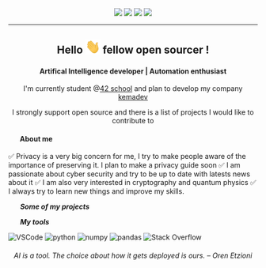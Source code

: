 <!-- TODO add a header image -->

<div align=center>
	<img src="https://img.shields.io/badge/Age-25-blue">
	<img src="https://img.shields.io/badge/Focus-AI%20%2F%20Automation%20%2F%20SysAdmin-brightgreen">
	<img src="https://img.shields.io/badge/Location-France-brightgreen">
	<img src="https://img.shields.io/badge/Languages-French%20%2F%20English-brightgreen">
</div>

***

<h2 align=center>
	<p>Hello <img src="assets/hi.gif" width="30px"> fellow open sourcer !</p>
</h2>
<h4 align=center>
	Artifical Intelligence developer | Automation enthusiast
</h4>

<p align=center>I'm currently student @<a href="https://42.fr/">42 school</a> and plan to develop my company <a href="https://github.com/kemadev">kemadev</a></p>
<p align=center>I strongly support open source and <a>there</a> is a list of projects I would like to contribute to</p>

<h4 align=left>
	<img href="https://github.com/kema-dev/kemadev/assets/graph.gif" width="20px"> About me
</h4>

:white_check_mark: Privacy is a very big concern for me, I try to make people aware of the importance of preserving it. I plan to make a privacy guide soon
:white_check_mark: I am passionate about cyber security and try to be up to date with latests news about it
:white_check_mark: I am also very interested in cryptography and quantum physics
:white_check_mark: I always try to learn new things and improve my skills.

<img href="https://github.com/kema-dev/kemadev/assets/graph.gif" width="20px"> ***Some of my projects***

<img href="https://github.com/kema-dev/kemadev/assets/graph.gif" width="20px"> ***My tools***

<p>
<img height="100px" src="assets/vscode_logo.png" alt ="VSCode">
<img height="100px" src="https://github.com/kema-dev/kemadev/kema-dev/assets/python-logo-generic.svg" alt="python">
<img height="100px" src="https://github.com/kema-dev/kemadev/kema-dev/assets)/numpy_logo_2020.svg" alt="numpy">
<img height="100px" src="https://github.com/kema-dev/kemadev/kema-dev/assets)/pandas_logo.svg" alt="pandas">
<img height="100px" src="https://github.com/kema-dev/kemadev/kema-dev/assets)/stackoverflow_logo.svg" alt="Stack Overflow">
</p>

<h6 align=center>
AI is a tool. The choice about how it gets deployed is ours. – Oren Etzioni
</h6>
